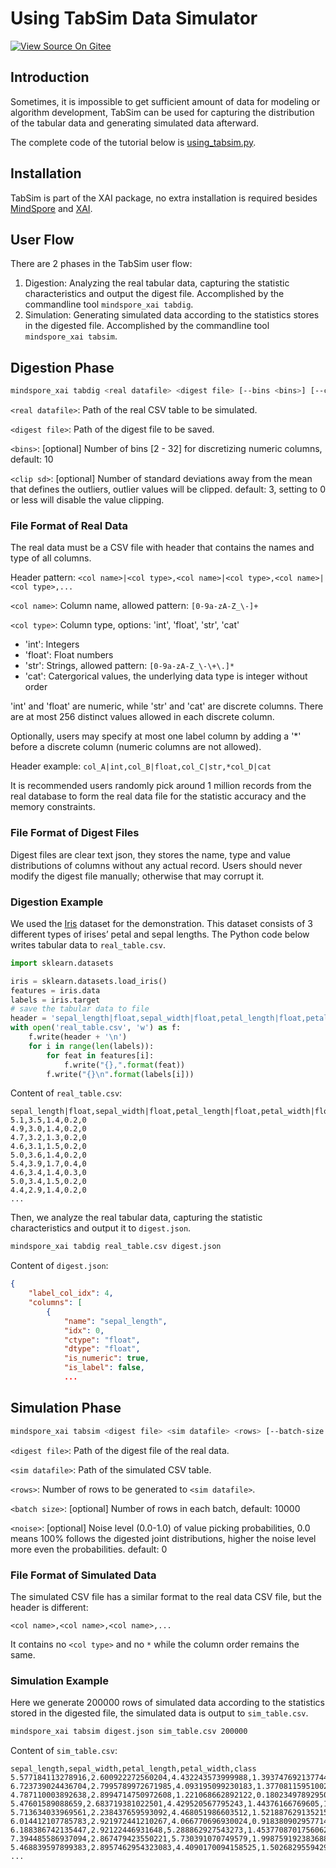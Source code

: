 # Using TabSim Data Simulator

[![View Source On Gitee](https://mindspore-website.obs.cn-north-4.myhuaweicloud.com/website-images/master/resource/_static/logo_source_en.png)](https://gitee.com/mindspore/docs/blob/master/docs/xai/docs/source_en/using_tabsim.md)

## Introduction

Sometimes, it is impossible to get sufficient amount of data for modeling or algorithm development, TabSim can be used for capturing the distribution of the tabular data and generating simulated data afterward.

The complete code of the tutorial below is [using_tabsim.py](https://gitee.com/mindspore/xai/blob/master/examples/using_tabsim.py).

## Installation

TabSim is part of the XAI package, no extra installation is required besides [MindSpore](https://mindspore.cn/install/en) and [XAI](https://www.mindspore.cn/xai/docs/en/master/installation.html).

## User Flow

There are 2 phases in the TabSim user flow:

1. Digestion: Analyzing the real tabular data, capturing the statistic characteristics and output the digest file. Accomplished by the commandline tool `mindspore_xai tabdig`.
2. Simulation: Generating simulated data according to the statistics stores in the digested file. Accomplished by the commandline tool `mindspore_xai tabsim`.

## Digestion Phase

```bash
mindspore_xai tabdig <real datafile> <digest file> [--bins <bins>] [--clip-sd <clip sd>]
```

`<real datafile>`: Path of the real CSV table to be simulated.

`<digest file>`: Path of the digest file to be saved.

`<bins>`: [optional] Number of bins [2 - 32] for discretizing numeric columns, default: 10

`<clip sd>`: [optional] Number of standard deviations away from the mean that defines the outliers, outlier values
will be clipped. default: 3, setting to 0 or less will disable the value clipping.

### File Format of Real Data

The real data must be a CSV file with header that contains the names and type of all columns.

Header pattern: `<col name>|<col type>,<col name>|<col type>,<col name>|<col type>,...`

`<col name>`: Column name, allowed pattern: `[0-9a-zA-Z_\-]+`

`<col type>`: Column type, options: 'int', 'float', 'str', 'cat'

- 'int': Integers
- 'float': Float numbers
- 'str': Strings, allowed pattern: `[0-9a-zA-Z_\-\+\.]*`
- 'cat': Catergorical values, the underlying data type is integer without order

'int' and 'float' are numeric, while 'str' and 'cat' are discrete columns. There are at most 256 distinct values allowed
in each discrete column.

Optionally, users may specify at most one label column by adding a '*' before a discrete column (numeric columns are not
allowed).

Header example: `col_A|int,col_B|float,col_C|str,*col_D|cat`

It is recommended users randomly pick around 1 million records from the real database to form the real data file for the
statistic accuracy and the memory constraints.

### File Format of Digest Files

Digest files are clear text json, they stores the name, type and value distributions of columns without any actual record.
Users should never modify the digest file manually; otherwise that may corrupt it.

### Digestion Example

We used the [Iris](https://scikit-learn.org/stable/auto_examples/datasets/plot_iris_dataset.html) dataset for the
demonstration. This dataset consists of 3 different types of irises’ petal and sepal lengths. The Python code below
writes tabular data to `real_table.csv`.

```python
import sklearn.datasets

iris = sklearn.datasets.load_iris()
features = iris.data
labels = iris.target
# save the tabular data to file
header = 'sepal_length|float,sepal_width|float,petal_length|float,petal_width|float,*class|cat'
with open('real_table.csv', 'w') as f:
    f.write(header + '\n')
    for i in range(len(labels)):
        for feat in features[i]:
            f.write("{},".format(feat))
        f.write("{}\n".format(labels[i]))
```

Content of `real_table.csv`:

```text
sepal_length|float,sepal_width|float,petal_length|float,petal_width|float,*class|cat
5.1,3.5,1.4,0.2,0
4.9,3.0,1.4,0.2,0
4.7,3.2,1.3,0.2,0
4.6,3.1,1.5,0.2,0
5.0,3.6,1.4,0.2,0
5.4,3.9,1.7,0.4,0
4.6,3.4,1.4,0.3,0
5.0,3.4,1.5,0.2,0
4.4,2.9,1.4,0.2,0
...
```

Then, we analyze the real tabular data, capturing the statistic characteristics and output it to `digest.json`.

```bash
mindspore_xai tabdig real_table.csv digest.json
```

Content of `digest.json`:

```json
{
    "label_col_idx": 4,
    "columns": [
        {
            "name": "sepal_length",
            "idx": 0,
            "ctype": "float",
            "dtype": "float",
            "is_numeric": true,
            "is_label": false,
            ...
```

## Simulation Phase

```bash
mindspore_xai tabsim <digest file> <sim datafile> <rows> [--batch-size <batch size>] [--noise <noise>]
```

`<digest file>`: Path of the digest file of the real data.

`<sim datafile>`: Path of the simulated CSV table.

`<rows>`: Number of rows to be generated to `<sim datafile>`.

`<batch size>`: [optional] Number of rows in each batch, default: 10000

`<noise>`: [optional] Noise level (0.0-1.0) of value picking probabilities, 0.0 means 100% follows the digested joint
distributions, higher the noise level more even the probabilities. default: 0

### File Format of Simulated Data

The simulated CSV file has a similar format to the real data CSV file, but the header is different:

`<col name>,<col name>,<col name>,...`

It contains no `<col type>` and no `*` while the column order remains the same.

### Simulation Example

Here we generate 200000 rows of simulated data according to the statistics stored in the digested file, the simulated
data is output to `sim_table.csv`.

```bash
mindspore_xai tabsim digest.json sim_table.csv 200000
```

Content of `sim_table.csv`:

```text
sepal_length,sepal_width,petal_length,petal_width,class
5.577184113278916,2.600922272560204,4.432243573999988,1.3937476921377445,1
6.723739024436704,2.7995789972671985,4.093195099230183,1.377081159510022,1
4.787110003892638,2.8994714750972608,1.221068662892122,0.18023497892950327,0
5.47601589088659,2.683719381022501,4.429520567795243,1.44376166769605,1
5.713634033969561,2.238437659593092,4.468051986603512,1.5218876291352155,1
6.014412107785783,2.921972441210267,4.066770696930024,0.9183809029577147,1
6.188386742135447,2.92122446931648,5.288862927543273,1.4537708701756062,2
7.394485586937094,2.867479423550221,5.730391070749579,1.998759192383688,2
5.468839597899383,2.8957462954323083,4.4090170094158525,1.502682955942951,1
...
```
